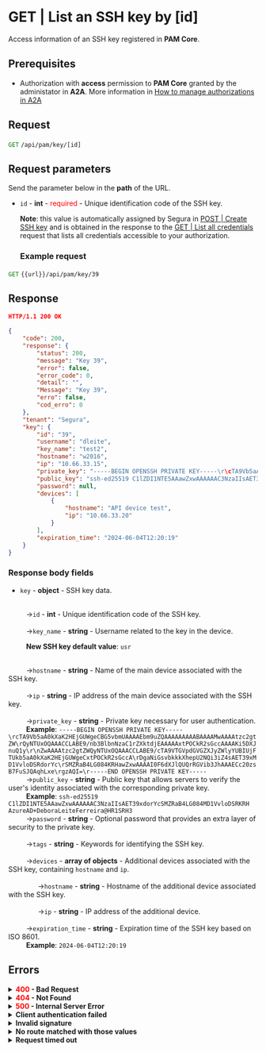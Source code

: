 # GET | List an SSH key by [id]


Access information of an SSH key registered in **PAM Core**.

## Prerequisites
* Authorization with **access** permission to **PAM Core** granted by the administator in **A2A**. 
More information in [How to manage authorizations in A2A](/v4/docs/how-to-manage-authorizations-in-a2a)



## Request

 <code><span style="color:green">GET</code></span> `/api/pam/key/[id]`

## Request parameters

Send the parameter below in the <b>path</b> of the URL.


* <summary><code>id</code> - <b>int</b> - <span style="color:red">required</span> - Unique identification code of the SSH key.</summary><p><b>Note</b>: this value is automatically assigned by Segura in <a href="/v4/docs/api-post-create-ssh-key">POST | Create SSH key</a> and is obtained in the response to  the <a href="/v4/docs/api-get-list-all-credentials">GET | List all credentials</a> request that lists all credentials accessible to your authorization.


  ### Example request

<code><span style="color:green">GET</code></span> `{{url}}/api/pam/key/39`
  
  
  
  ## Response 
 ```json
HTTP/1.1 200 OK 
```
```json
{
    "code": 200,
    "response": {
        "status": 200,
        "message": "Key 39",
        "error": false,
        "error_code": 0,
        "detail": "",
        "Message": "Key 39",
        "erro": false,
        "cod_erro": 0
    },
    "tenant": "Segura",
    "key": {
        "id": "39",
        "username": "dleite",
        "key_name": "test2",
        "hostname": "w2016",
        "ip": "10.66.33.15",
        "private_key": "-----BEGIN OPENSSH PRIVATE KEY-----\r\cTA9Vb5aA0kXaK2HEjGUWgeCBG5vbmUAAAAEbm9uZQAAAAAAAAABAAAAMwAAAAtzc2gtZW\r\nQyNTUxOQAAACCLABE9/nb3BlbnNzaC1rZXktdjEAAAAAxtPOCkR2sGccAAAAKi5DXJnuQ1y\r\nZwAAAAtzc2gtZWQyNTUxOQAAACCLABE9/cTA9VTGVpdGVGZXJyZWlyYUBIUjFTUkb5aA0kXaK2HEjGUWgeCxtPOCkR2sGccA\r\nDgaNiGsvbkkkXhepU2NQi3iZ4sAET39xMD1VvloDSRdorYc\r\nSMZRaB4LG084KRHawZxwAAAAI0F6dXJlQUQrRGVib3JhAAAECc20zsB7FuSJQAqhLxe\r\ngzAQI=\r\n-----END OPENSSH PRIVATE KEY-----",
        "public_key": "ssh-ed25519 C1lZDI1NTE5AAawZxwAAAAAAC3NzaIIsAET39xdorYcSMZRaB4LG084MD1VvloDSRKRH AzureAD+DeboraLeiteFerreira@HR1SRH3",
        "password": null,
        "devices": [
            {
                "hostname": "API device test",
                "ip": "10.66.33.20"
            }
        ],
        "expiration_time": "2024-06-04T12:20:19"
    }
}
```

### Response body fields
 
     

* <summary><code>key</code> - <b>object</b>  - SSH key data.</summary>

<br>
<summary>&nbsp;&emsp;&emsp;&nbsp;→<code>id</code> - <b>int</b> - Unique identification code of the SSH key.</summary>

<br>
<summary>&nbsp;&emsp;&emsp;&nbsp;→<code>key_name</code> - <b>string</b> - Username related to the key in the device.</summary>
    
 &nbsp;&emsp;&emsp;&nbsp;<b>New SSH key default value</b>: <code>usr</code>


<br>
    
  <summary>&nbsp;&emsp;&emsp;&nbsp;→<code>hostname</code> - <b>string</b> - Name of the main device associated with the SSH key.</summary>


<br>
    
<summary>&nbsp;&emsp;&emsp;&nbsp;→<code>ip</code> - <b>string</b> - IP address of the main device associated with the SSH key.</summary>


<br>
    
 <summary>&nbsp;&emsp;&emsp;&nbsp;→<code>private_key</code> - <b>string</b> - Private key necessary for user authentication.</summary>
    &nbsp;&emsp;&emsp;&nbsp;<b>Example</b>: <code>-----BEGIN OPENSSH PRIVATE KEY-----\rcTA9Vb5aA0kXaK2HEjGUWgeCBG5vbmUAAAAEbm9uZQAAAAAAAAABAAAAMwAAAAtzc2gtZW\rQyNTUxOQAAACCLABE9/nb3BlbnNzaC1rZXktdjEAAAAAxtPOCkR2sGccAAAAKi5DXJnuQ1y\r\nZwAAAAtzc2gtZWQyNTUxOQAAACCLABE9/cTA9VTGVpdGVGZXJyZWlyYUBIUjFTUkb5aA0kXaK2HEjGUWgeCxtPOCkR2sGccA\rDgaNiGsvbkkkXhepU2NQi3iZ4sAET39xMD1VvloDSRdorYc\rSMZRaB4LG084KRHawZxwAAAAI0F6dXJlQUQrRGVib3JhAAAECc20zsB7FuSJQAqhLxe\rgzAQI=\r-----END OPENSSH PRIVATE KEY-----</code>


<br>
  
  <summary>&nbsp;&emsp;&emsp;&nbsp;→<code>public_key</code> - <b>string</b> - Public key that allows servers to verify the user's identity associated with the corresponding private key.</summary>
    &nbsp;&emsp;&emsp;&nbsp;<b>Example</b>: <code>ssh-ed25519 C1lZDI1NTE5AAawZxwAAAAAAC3NzaIIsAET39xdorYcSMZRaB4LG084MD1VvloDSRKRH AzureAD+DeboraLeiteFerreira@HR1SRH3</code>


<br>
 
<summary>&nbsp;&emsp;&emsp;&nbsp;→<code>password</code> - <b>string</b> - Optional password that provides an extra layer of security to the private key.</summary>


<br>
<summary>&nbsp;&emsp;&emsp;&nbsp;→<code>tags</code> - <b>string</b> - Keywords for identifying the SSH key.</summary>


<br>
  
<summary>&nbsp;&emsp;&emsp;&nbsp;→<code>devices</code> - <b>array of objects</b> - Additional devices associated with the SSH key, containing <code>hostname</code> and <code>ip</code>.</summary>
<br>    
<summary>&nbsp;&nbsp;&nbsp;&nbsp;&emsp;&emsp;&nbsp;&nbsp;&nbsp;&nbsp;→<code>hostname</code> - <b>string</b> - Hostname of the additional device associated with the SSH key.</summary>

 <br>
<summary>&nbsp;&nbsp;&nbsp;&nbsp;&emsp;&emsp;&nbsp;&nbsp;&nbsp;&nbsp;→<code>ip</code> - <b>string</b> -  IP address of the additional device.</summary>

<br>
 <summary>&nbsp;&emsp;&emsp;&nbsp;→<code>expiration_time</code> - <b>string</b> - Expiration time of the SSH key based on ISO 8601.</summary>
&nbsp;&emsp;&emsp;&nbsp;<b>Example</b>: <code>2024-06-04T12:20:19</code>


<br>
  
    
 ## Errors
 
<details>
 
<summary><b><span style="color:red">400</span> - Bad Request</b></summary>

***

<b>Message: "1015: SSH key not found"</b><br>
<p><b>Possible cause</b>: the SSH key wasn’t found.<br>
        
<b>Solution</b>: check the <code>id</code> sent to search for the SSH key and resend the request.</p>

* * * 
 
 <b>Message: "1016: The item is not a ssh key"</b><br>
<p><b>Possible cause</b>: the value for the <code>id</code> parameter doesn’t correspond to an SSH key. 
        
<b>Solution</b>: check the <code>id</code>  and resend the request.</p>

* * * 

    
<b>Message: "1017: Key inactive"</b><br>
<p><b>Possible cause</b>: the SSH key is inactive. 
        
<b>Solution</b>: activate the key through the endpoint <code><span style="color:blue">PUT</code></span> `{{url}}api/pam/key/[id]`.</p>

* * * 
</details>


<details>
<summary><b><span style="color:red">404</span> - Not Found</b></summary>

***
<b>Message: "Resource sub not found"</b><br>

<p><b>Possible cause</b>: the URL or the requested resource isn’t correct.<br>
        
<b>Solution</b>: check the URL and make sure the parameter is correct.</p>
* * *
</details>


<details>
 
<summary><b><span style="color:red">500</span> - Internal Server Error</b></summary>

***
    
<b>Message: "Unexpected error."</b><br>
 
<p><b>Possible cause</b>: the error is in the Segura server.<br>
        
<b>Solution</b>: contact the support team for more information.</p>

***

<b>Message: "You are not authorized to access this resource."</b>

<p><b>Possible cause</b>: you don’t have the authorization to access this resource.<br>
        
<b>Solution</b>: ask the administrator to check your permission to access the <b>PAM Core</b> resources in <b>A2A</b>.</p>

* * *
 </details>   

  

<details>
<summary><b>Client authentication failed</b></summary>

*** 
   
<b>Message: "Client authentication failed."</b>
<p><b>Possible cause</b>: failure in your application authentication with the Segura server. <br>
        
<b>Solution</b>: check the authentication parameters such as <code>Access Token URL</code>, <code>Client ID</code> e <code>Client secret</code> and request a new access token.</p>
 
* * *   
</details>
     
  

<details>
<summary><b>Invalid signature</b></summary>

*** 
    
<b>Message: "Invalid signature"</b>
    
<p><b>Possible cause</b>: failure in recognizing the URL of the client application.
        
<b>Solution</b>: check the URL of the client application and resent the request.</p>

* * * 
</details>
     

<details>
    <summary><b>No route matched with those values</b></summary>
    
***   
    
<b>Message: "No route matched with those values."</b>
   <p><b>Possible cause</b>: the authorization header is missing in the API request.<br>
        
  <b>Solution</b>: request a new access token.</p>
   
 * * *
</details>
 

<details>
    <summary><b> Request timed out</b></summary>
    
***
    
<b>Message: "Request timed out."</b>
<p><b>Possible cause</b>: the request time has expired.<br>
        
<b>Solution</b>: check the connectivity between the source of the request and the Segura server.</p>
</details>